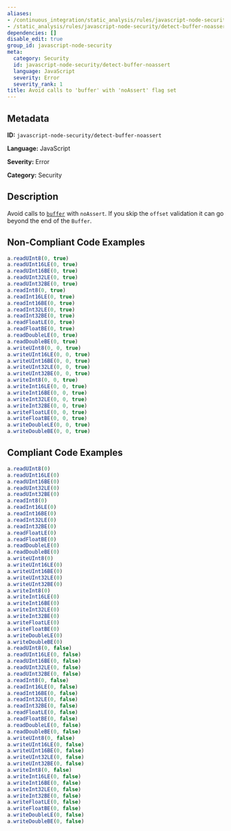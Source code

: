 ```yaml
---
aliases:
- /continuous_integration/static_analysis/rules/javascript-node-security/detect-buffer-noassert
- /static_analysis/rules/javascript-node-security/detect-buffer-noassert
dependencies: []
disable_edit: true
group_id: javascript-node-security
meta:
  category: Security
  id: javascript-node-security/detect-buffer-noassert
  language: JavaScript
  severity: Error
  severity_rank: 1
title: Avoid calls to 'buffer' with 'noAssert' flag set
---
```

<!--  SOURCED FROM https://github.com/DataDog/datadog-static-analyzer-rule-docs -->


## Metadata
**ID:** `javascript-node-security/detect-buffer-noassert`

**Language:** JavaScript

**Severity:** Error

**Category:** Security

## Description
Avoid calls to [`buffer`](https://nodejs.org/api/buffer.html) with `noAssert`. If you skip the `offset` validation it can go beyond the end of the `Buffer`.

## Non-Compliant Code Examples
```javascript
a.readUInt8(0, true)
a.readUInt16LE(0, true)
a.readUInt16BE(0, true)
a.readUInt32LE(0, true)
a.readUInt32BE(0, true)
a.readInt8(0, true)
a.readInt16LE(0, true)
a.readInt16BE(0, true)
a.readInt32LE(0, true)
a.readInt32BE(0, true)
a.readFloatLE(0, true)
a.readFloatBE(0, true)
a.readDoubleLE(0, true)
a.readDoubleBE(0, true)
a.writeUInt8(0, 0, true)
a.writeUInt16LE(0, 0, true)
a.writeUInt16BE(0, 0, true)
a.writeUInt32LE(0, 0, true)
a.writeUInt32BE(0, 0, true)
a.writeInt8(0, 0, true)
a.writeInt16LE(0, 0, true)
a.writeInt16BE(0, 0, true)
a.writeInt32LE(0, 0, true)
a.writeInt32BE(0, 0, true)
a.writeFloatLE(0, 0, true)
a.writeFloatBE(0, 0, true)
a.writeDoubleLE(0, 0, true)
a.writeDoubleBE(0, 0, true)

```

## Compliant Code Examples
```javascript
a.readUInt8(0)
a.readUInt16LE(0)
a.readUInt16BE(0)
a.readUInt32LE(0)
a.readUInt32BE(0)
a.readInt8(0)
a.readInt16LE(0)
a.readInt16BE(0)
a.readInt32LE(0)
a.readInt32BE(0)
a.readFloatLE(0)
a.readFloatBE(0)
a.readDoubleLE(0)
a.readDoubleBE(0)
a.writeUInt8(0)
a.writeUInt16LE(0)
a.writeUInt16BE(0)
a.writeUInt32LE(0)
a.writeUInt32BE(0)
a.writeInt8(0)
a.writeInt16LE(0)
a.writeInt16BE(0)
a.writeInt32LE(0)
a.writeInt32BE(0)
a.writeFloatLE(0)
a.writeFloatBE(0)
a.writeDoubleLE(0)
a.writeDoubleBE(0)
a.readUInt8(0, false)
a.readUInt16LE(0, false)
a.readUInt16BE(0, false)
a.readUInt32LE(0, false)
a.readUInt32BE(0, false)
a.readInt8(0, false)
a.readInt16LE(0, false)
a.readInt16BE(0, false)
a.readInt32LE(0, false)
a.readInt32BE(0, false)
a.readFloatLE(0, false)
a.readFloatBE(0, false)
a.readDoubleLE(0, false)
a.readDoubleBE(0, false)
a.writeUInt8(0, false)
a.writeUInt16LE(0, false)
a.writeUInt16BE(0, false)
a.writeUInt32LE(0, false)
a.writeUInt32BE(0, false)
a.writeInt8(0, false)
a.writeInt16LE(0, false)
a.writeInt16BE(0, false)
a.writeInt32LE(0, false)
a.writeInt32BE(0, false)
a.writeFloatLE(0, false)
a.writeFloatBE(0, false)
a.writeDoubleLE(0, false)
a.writeDoubleBE(0, false)
```

